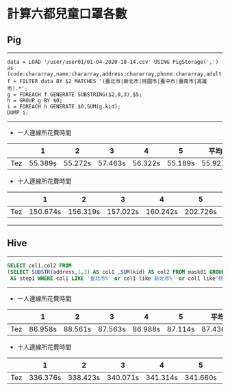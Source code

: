 # 計算六都兒童口罩各數

## Pig
-----------------------------------

```pig
data = LOAD '/user/user01/01-04-2020-18-14.csv' USING PigStorage(',') as (code:chararray,name:chararray,address:chararray,phone:chararray,adult:int,kid:int,time:chararray);
f = FILTER data BY $2 MATCHES '(臺北市|新北市|桃園市|臺中市|臺南市|高雄市).*';
g = FOREACH f GENERATE SUBSTRING($2,0,3),$5;
h = GROUP g BY $0;
i = FOREACH h GENERATE $0,SUM(g.kid);
DUMP i;
```
-------------------------------------

* 一人連線所花費時間

|  | 1 | 2 | 3 | 4 | 5 | 平均 |
| ------------- | ------------- | ------------- | ------------- | ------------- | ------------- | ------------- |
| Tez | 55.389s | 55.272s | 57.463s | 56.322s | 55.189s | 55.927s |

* 十人連線所花費時間

|  | 1 | 2 | 3 | 4 | 5 | 6 | 7 | 8 | 9 | 10 | 平均 |
| ------- | ------- | ------- | ------- | ------- | ------- | ------- | ------- | ------- | ------- | ------- | ------- |
| Tez | 150.674s | 156.319s | 157.022s | 160.242s | 202.726s | 206.308s | 206.311s | 207.956s | 251.695s | 251.519s | 195.0772s |

-------------------------------------

## Hive
-----------------------------------

```sql
SELECT col1,col2 FROM 
(SELECT SUBSTR(address,1,3) AS col1 ,SUM(kid) AS col2 FROM mask01 GROUP BY SUBSTR(address,1,3))
 AS step1 WHERE col1 LIKE '臺北市%' or col1 like'新北市%' or col1 like'桃園市%' or col1 like'臺中市%' or col1 like'臺南市%' or col1 like'高雄市%';
```
-------------------------------------

* 一人連線所花費時間

|  | 1 | 2 | 3 | 4 | 5 | 平均 |
| ------------- | ------------- | ------------- | ------------- | ------------- | ------------- | ------------- |
| Tez | 86.958s | 88.561s | 87.563s | 86.988s | 87.114s | 87.4368s |

* 十人連線所花費時間

|  | 1 | 2 | 3 | 4 | 5 | 6 | 7 | 8 | 9 | 10 | 平均 |
| ------- | ------- | ------- | ------- | ------- | ------- | ------- | ------- | ------- | ------- | ------- | ------- |
| Tez | 336.376s | 338.423s | 340.071s | 341.314s | 341.660s | 341.900s | 342.602s | 341.744s | 363.369s | 365.823s | 345.3282s |
